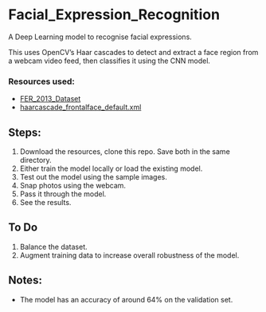 # Facial_Expression_Recognition
A Deep Learning model to recognise facial expressions.

This uses OpenCV’s Haar cascades to detect and extract
a face region from a webcam video feed, then classifies
it using the CNN model.

### Resources used:
* [FER_2013_Dataset](https://www.kaggle.com/c/challenges-in-representation-learning-facial-expression-recognition-challenge/data)
* [haarcascade_frontalface_default.xml](https://github.com/opencv/opencv/blob/master/data/haarcascades/haarcascade_frontalface_default.xml)

## Steps:
1. Download the resources, clone this repo. Save both in the same directory.
2. Either train the model locally or load the existing model.
3. Test out the model using the sample images.
4. Snap photos using the webcam.
5. Pass it through the model.
6. See the results.

## To Do
1. Balance the dataset.
2. Augment training data to increase overall robustness of the model.

## Notes:
* The model has an accuracy of around 64% on the validation set.
